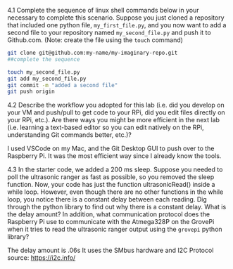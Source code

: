 4.1 Complete the sequence of linux shell commands below in your necessary to complete this scenario. 
Suppose you just cloned a repository that included one python file, `my_first_file.py`, and you now want to add a second file to your repository named `my_second_file.py` and push it to Github.com. (Note: create the file using the `touch` command)

```sh
git clone git@github.com:my-name/my-imaginary-repo.git
##complete the sequence

touch my_second_file.py
git add my_second_file.py
git commit -m "added a second file"
git push origin
```

4.2 Describe the workflow you adopted for this lab (i.e. did you develop on your VM and push/pull to get code to your RPi, did you edit files directly on your RPi, etc.).  Are there ways you might be more efficient in the next lab (i.e. learning a text-based editor so you can edit natively on the RPi, understanding Git commands better, etc.)?

I used VSCode on my Mac, and the Git Desktop GUI to push over to the Raspberry Pi. It was the most efficient way since I already know the tools. 

4.3 In the starter code, we added a 200 ms sleep. Suppose you needed to poll the ultrasonic ranger as fast as possible, so you removed the sleep function. Now, your code has just the function ultrasonicRead() inside a while loop. However, even though there are no other functions in the while loop, you notice there is a constant delay between each reading. 
Dig through the python library to find out why there is a constant delay. 
What is the delay amount? 
In addition, what communication protocol does the Raspberry Pi use to communicate with the Atmega328P on the GrovePi when it tries to read the ultrasonic ranger output using the `grovepi` python library?

The delay amount is .06s
It uses the SMbus hardware and I2C Protocol
source: https://i2c.info/